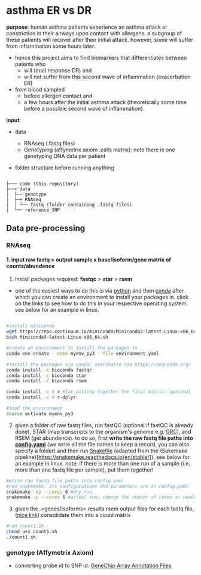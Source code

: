 # asthma ER vs DR

**purpose**: human asthma patients experience an asthma attack or constriction in their airways upon contact with allergens. a subgroup of these patients will recover after their initial attack. however, some will suffer from inflammation some hours later.
- hence this project aims to find biomarkers that differentiates between patents who
  - will (dual response DR) and
  - will not suffer from this second wave of inflammation (exacerbation ER)
- from blood sampled
  - before allergen contact and
  - a few hours after the initial asthma attack (theoretically some time before a possible second wave of inflammation).


**input**:
- data
  - RNAseq (.fastq files)
  - Genotyping (affymetrix axiom .calls matrix): note there is one genotyping DNA data per patient

- folder structure before running anything

```

├─── code (this repository)
├──+ data
|  ├── genotype
|  ├─+ RNAseq
|  | └── fastq (folder containing .fastq files)
|  └── reference_SNP

```



## Data pre-processing



### RNAseq

#### 1. input raw fastq > output sample x base/isoform/gene matrix of counts/abundence
1. install packages required: **fastqc** > **star** > **rsem**
  - one of the easiest ways to do this is via [python](https://docs.python.org/3/using/unix.html#getting-and-installing-the-latest-version-of-python) and then [conda](https://conda.io/docs/user-guide/install/index.html#installing-conda-on-a-system-that-has-other-python-installations-or-packages) after which you can create an environment to install your packages in. click on the links to see how to do this in your respective operating system. see below for an example in linux.

```bash

#install miniconda
wget https://repo.continuum.io/miniconda/Miniconda3-latest-Linux-x86_64.sh
bash Miniconda3-latest-Linux-x86_64.sh

#create an environment to install the packages in
conda env create --name myenv_py3 --file environment.yaml

#install the packages via conda; searchable via https://anaconda.org/
conda install -c bioconda fastqc
conda install -c bioconda star
conda install -c bioconda rsem

conda install -c r r #for putting together the final matrix; optional
conda install -c r r-dplyr 

#load the environment
source activate myenv_py3

```


2. given a folder of raw fastq files, run fastQC (optional if fastQC is already done), STAR (map transcripts to the organism's genome e.g. [GRC](https://www.ncbi.nlm.nih.gov/grc)), and RSEM (get abundence). to do so, first **write the raw fastq file paths into [config.yaml](./config.yaml)** (we write all the file names to keep a record, you can also specify a folder) and then run [Snakefile](./Snakefile) (adapted from the (Sakemake pipeline)[https://snakemake.readthedocs.io/en/stable/]). see below for an example in linux. note: if there is more than one run of a sample (i.e. more than one fastq file per sample), put them together!

```bash
#write raw fastq file paths into config.yaml
#run snakemake; its configurations and parameters are in config.yaml
snakemake -np --cores 6 #dry run
snakemake -p --cores 6 #actual run; change the number of cores as needed

```

3. given the <sample>.<genes/isoforms>.results rsem output files for each fastq file, ([nice link](https://ycl6.gitbooks.io/rna-seq-data-analysis/quantification_using_rsem1.html)) consolidate them into a count matrix

```bash
#run count1.sh
chmod u+x count1.sh
./count1.sh

```





### genotype (Affymetrix Axiom)
- converting probe id to SNP id: [GeneChip Array Annotation Files](https://www.thermofisher.com/ca/en/home/life-science/microarray-analysis/microarray-data-analysis/genechip-array-annotation-files.html)








